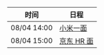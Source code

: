 | 时间          | 日程                                                                                                                              |
| ----------- | ------------------------------------------------------------------------------------------------------------------------------- |
| 08/04 14:00 | [小米一面](https://www.google.com/calendar/event?eid=NWk2Y2FrNmdrcnZyOHE0aTc4bGg2bGk2cHUgYzZrZW9pbGFmdjk5cDE5dmw3ZmFpZHU4bWtAZw)    |
| 08/04 15:00 | [京东 HR 面](https://www.google.com/calendar/event?eid=MzhhZ2Fob3IyMG1nb3A2cG4xOGE1YWNpY3IgYzZrZW9pbGFmdjk5cDE5dmw3ZmFpZHU4bWtAZw) |